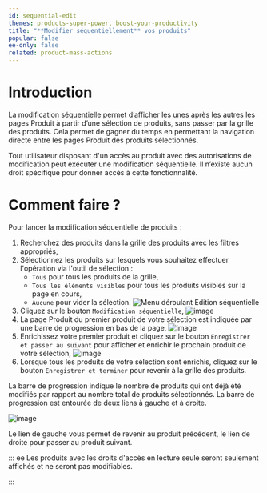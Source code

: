 ```yaml
---
id: sequential-edit
themes: products-super-power, boost-your-productivity
title: "**Modifier séquentiellement** vos produits"
popular: false
ee-only: false
related: product-mass-actions
---
```


# Introduction

La modification séquentielle permet d’afficher les unes après les autres les pages Produit à partir d’une sélection de produits, sans passer par la grille des produits. Cela permet de gagner du temps en permettant la navigation directe entre les pages Produit des produits sélectionnés.

Tout utilisateur disposant d'un accès au produit avec des autorisations de modification peut exécuter une modification séquentielle. Il n’existe aucun droit spécifique pour donner accès à cette fonctionnalité.


# Comment faire ?

Pour lancer la modification séquentielle de produits :
1. Recherchez des produits dans la grille des produits avec les filtres appropriés,
2. Sélectionnez les produits sur lesquels vous souhaitez effectuer l'opération via l'outil de sélection :
     - `Tous` pour tous les produits de la grille,
     - `Tous les éléments visibles` pour tous les produits visibles sur la page en cours,
     - `Aucune` pour vider la sélection.
   ![Menu déroulant Edition séquentielle](Products_DropdownmenuSequentialEdit_fr.png)
3. Cliquez sur le bouton `Modification séquentielle`,
   ![image](Products_SequentialEditCTA_fr.png)
4. La page Produit du premier produit de votre sélection est indiquée par une barre de progression en bas de la page,
   ![image](Products_SequentialEditProgressBar_fr.png)
5. Enrichissez votre premier produit et cliquez sur le bouton `Enregistrer et passer au suivant` pour afficher et enrichir le prochain produit de votre sélection,
   ![image](Products_SequentialEditProgressBarSaveandNext_fr.png)
6. Lorsque tous les produits de votre sélection sont enrichis, cliquez sur le bouton `Enregistrer et terminer` pour revenir à la grille des produits.


La barre de progression indique le nombre de produits qui ont déjà été modifiés par rapport au nombre total de produits sélectionnés. La barre de progression est entourée de deux liens à gauche et à droite.

![image](Products_SequentialEditProgressBar2_fr.png)

Le lien de gauche vous permet de revenir au produit précédent, le lien de droite pour passer au produit suivant.

::: ee
Les produits avec les droits d'accès en lecture seule seront seulement affichés et ne seront pas modifiables.

<!--
Si l'utilisateur ne peut pas modifier les produits de sa sélection, un message d'erreur est affiché pour l'informer qu'il ne peut pas effectuer la modification séquentielle. Pour plus de détails, vous pouvez lire [Définir les droits sur votre catalogue] (access-rights-on-products.html)
-->
:::
